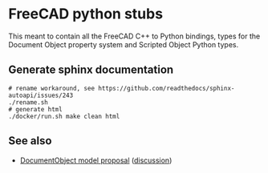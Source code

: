 # FreeCAD python stubs

This meant to contain all the FreeCAD C++ to Python bindings, types for the Document Object property system and Scripted Object Python types.

## Generate sphinx documentation

    # rename workaround, see https://github.com/readthedocs/sphinx-autoapi/issues/243
    ./rename.sh
    # generate html
    ./docker/run.sh make clean html

## See also

* [DocumentObject model proposal](https://github.com/FreeCAD/FreeCAD-Enhancement-Proposals/wiki/FEP03-DocumentObject-model) ([discussion](https://forum.freecadweb.org/viewtopic.php?f=10&t=49619))
